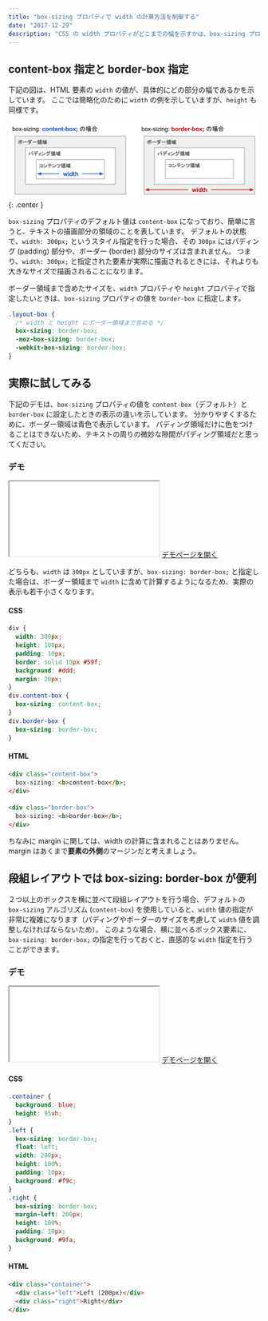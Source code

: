 ```yaml
---
title: "box-sizing プロパティで width の計算方法を制御する"
date: "2017-12-29"
description: "CSS の width プロパティがどこまでの幅を示すかは、box-sizing プロパティの設定によって変化します。段組によるレイアウトを正しく行うには、box-sizing の考え方を理解しておく必要があります。"
---
```


content-box 指定と border-box 指定
----

下記の図は、HTML 要素の `width` の値が、具体的にどの部分の幅であるかを示しています。
ここでは簡略化のために `width` の例を示していますが、`height` も同様です。

![](box-sizing.svg){: .center }

`box-sizing` プロパティのデフォルト値は `content-box` になっており、簡単に言うと、テキストの描画部分の領域のことを表しています。
デフォルトの状態で、`width: 300px;` というスタイル指定を行った場合、その `300px` にはパディング (padding) 部分や、ボーダー (border) 部分のサイズは含まれません。
つまり、`width: 300px;` と指定された要素が実際に描画されるときには、それよりも大きなサイズで描画されることになります。

ボーダー領域まで含めたサイズを、`width` プロパティや `height` プロパティで指定したいときは、`box-sizing` プロパティの値を `border-box` に指定します。

~~~ css
.layout-box {
  /* width と height にボーダー領域まで含める */
  box-sizing: border-box;
  -moz-box-sizing: border-box;
  -webkit-box-sizing: border-box;
}
~~~


実際に試してみる
----

下記のデモは、`box-sizing` プロパティの値を `content-box`（デフォルト）と `border-box` に設定したときの表示の違いを示しています。
分かりやすくするために、ボーダー領域は青色で表示しています。
パディング領域だけに色をつけることはできないため、テキストの周りの微妙な隙間がパディング領域だと思ってください。

### デモ

<iframe class="xHtmlDemo" src="box-sizing-demo.html"></iframe>
<a target="_blank" href="box-sizing-demo.html">デモページを開く</a>

どちらも、`width` は `300px` としていますが、`box-sizing: border-box;` と指定した場合は、ボーダー領域まで `width` に含めて計算するようになるため、実際の表示も若干小さくなります。

#### CSS

~~~ css
div {
  width: 300px;
  height: 100px;
  padding: 10px;
  border: solid 10px #59f;
  background: #ddd;
  margin: 20px;
}
div.content-box {
  box-sizing: content-box;
}
div.border-box {
  box-sizing: border-box;
}
~~~

#### HTML

~~~ html
<div class="content-box">
  box-sizing: <b>content-box</b>;
</div>

<div class="border-box">
  box-sizing: <b>border-box</b>;
</div>
~~~

<div class="note">
ちなみに margin に関しては、width の計算に含まれることはありません。
margin はあくまで<b>要素の外側</b>のマージンだと考えましょう。
</div>


段組レイアウトでは box-sizing: border-box が便利
----

２つ以上のボックスを横に並べて段組レイアウトを行う場合、デフォルトの `box-sizing` アルゴリズム (`content-box`) を使用していると、`width` 値の指定が非常に複雑になります（パディングやボーダーのサイズを考慮して `width` 値を調整しなければならないため）。
このような場合、横に並べるボックス要素に、`box-sizing: border-box;` の指定を行っておくと、直感的な `width` 指定を行うことができます。

### デモ

<iframe class="xHtmlDemo" src="box-sizing-demo2.html"></iframe>
<a target="_blank" href="box-sizing-demo2.html">デモページを開く</a>

#### CSS

~~~ css
.container {
  background: blue;
  height: 95vh;
}
.left {
  box-sizing: border-box;
  float: left;
  width: 200px;
  height: 100%;
  padding: 10px;
  background: #f9c;
}
.right {
  box-sizing: border-box;
  margin-left: 200px;
  height: 100%;
  padding: 10px;
  background: #9fa;
}
~~~

#### HTML

~~~ html
<div class="container">
  <div class="left">Left (200px)</div>
  <div class="right">Right</div>
</div>
~~~

